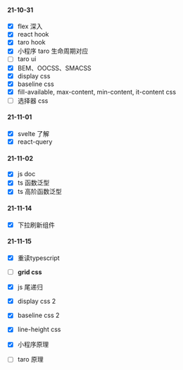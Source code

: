 



#### 21-10-31

- [x] flex 深入
- [x] react hook
- [x] taro hook
- [x] 小程序 taro 生命周期对应
- [ ] taro ui
- [x] BEM、OOCSS、SMACSS
- [x] display css
- [x] baseline css
- [x] fill-available, max-content, min-content, it-content css
- [ ] 选择器 css

#### 21-11-01

- [x] svelte  了解
- [x] react-query

#### 21-11-02

- [x] js doc
- [x] ts 函数泛型
- [x] ts 高阶函数泛型

#### 21-11-14

- [x] 下拉刷新组件

#### 21-11-15

- [x] 重读typescript
- [ ] **grid  css**
- [x] js 尾递归 
- [x] display css  2
- [x] baseline css 2
- [x] line-height css
- [x] 小程序原理
- [ ] taro 原理


